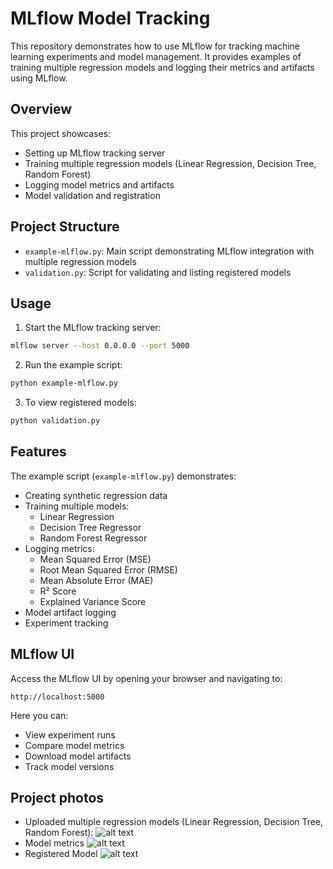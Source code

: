 # MLflow Model Tracking 

This repository demonstrates how to use MLflow for tracking machine learning experiments and model management. It provides examples of training multiple regression models and logging their metrics and artifacts using MLflow.

## Overview

This project showcases:
- Setting up MLflow tracking server
- Training multiple regression models (Linear Regression, Decision Tree, Random Forest)
- Logging model metrics and artifacts
- Model validation and registration

## Project Structure

- `example-mlflow.py`: Main script demonstrating MLflow integration with multiple regression models
- `validation.py`: Script for validating and listing registered models

## Usage

1. Start the MLflow tracking server:
```bash
mlflow server --host 0.0.0.0 --port 5000
```

2. Run the example script:
```bash
python example-mlflow.py
```

3. To view registered models:
```bash
python validation.py
```

## Features

The example script (`example-mlflow.py`) demonstrates:
- Creating synthetic regression data
- Training multiple models:
  - Linear Regression
  - Decision Tree Regressor
  - Random Forest Regressor
- Logging metrics:
  - Mean Squared Error (MSE)
  - Root Mean Squared Error (RMSE)
  - Mean Absolute Error (MAE)
  - R² Score
  - Explained Variance Score
- Model artifact logging
- Experiment tracking

## MLflow UI

Access the MLflow UI by opening your browser and navigating to:
```
http://localhost:5000
```

Here you can:
- View experiment runs
- Compare model metrics
- Download model artifacts
- Track model versions

## Project photos
* Uploaded multiple regression models (Linear Regression, Decision Tree, Random Forest):
![alt text](<Screenshot 2025-05-26 at 2.33.04 PM.png>)
* Model metrics 
![alt text](<Screenshot 2025-05-26 at 2.35.59 PM.png>)
* Registered Model
![alt text](<Screenshot 2025-05-26 at 2.37.41 PM.png>)


